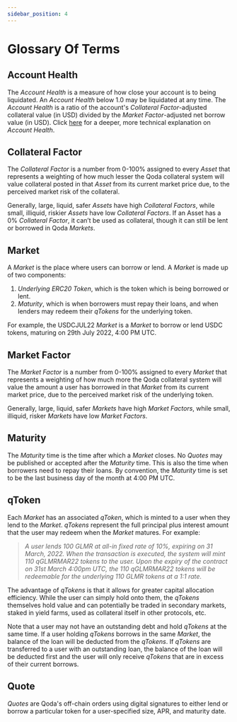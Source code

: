 ```yaml
---
sidebar_position: 4
---
```


# Glossary Of Terms

## Account Health

The *Account Health* is a measure of how close your account is to being liquidated. An *Account Health* below 1.0 may be liquidated at any time. The *Account Health* is a ratio of the account's *Collateral Factor*-adjusted collateral value (in USD) divided by the *Market Factor*-adjusted net borrow value (in USD). Click [here](http://localhost:3002/whitepaper/qoda-protocol#25-collateral-management) for a deeper, more technical explanation on *Account Health*. 

## Collateral Factor

The *Collateral Factor* is a number from 0-100% assigned to every *Asset* that represents a weighting of how much lesser the Qoda collateral system will value collateral posted in that *Asset* from its current market price due, to the perceived market risk of the collateral.

Generally, large, liquid, safer *Assets* have high *Collateral Factors*, while small, illiquid, riskier *Assets* have low *Collateral Factors*. If an Asset has a 0% *Collateral Factor*, it can’t be used as collateral, though it can still be lent or borrowed in Qoda *Markets*.

## Market

A *Market* is the place where users can borrow or lend. A *Market* is made up of two components:

1. *Underlying ERC20 Token*, which is the token which is being borrowed or lent.
2. *Maturity*, which is when borrowers must repay their loans, and when lenders may redeem their *qTokens* for the underlying token.

For example, the USDCJUL22 *Market* is a *Market* to borrow or lend USDC tokens, maturing on 29th July 2022, 4:00 PM UTC.

## Market Factor

The *Market Factor* is a number from 0-100% assigned to every *Market* that represents a weighting of how much more the Qoda collateral system will value the amount a user has borrowed in that *Market* from its current market price, due to the perceived market risk of the underlying token.

Generally, large, liquid, safer *Markets* have high *Market Factors*, while small, illiquid, risker *Markets* have low *Market Factors*.

## Maturity

The *Maturity* time is the time after which a *Market* closes. No *Quotes* may be published or accepted after the *Maturity* time. This is also the time when borrowers need to repay their loans. By convention, the *Maturity* time is set to be the last business day of the month at 4:00 PM UTC.

## qToken

Each *Market* has an associated *qToken*, which is minted to a user when they lend to the *Market*. *qTokens* represent the full principal plus interest amount that the user may redeem when the *Market* matures. For example: 

> *A user lends 100 GLMR at all-in fixed rate of 10%, expiring on 31 March, 2022. When the transaction is executed, the system will mint 110 qGLMRMAR22 tokens to the user. Upon the expiry of the contract on 31st March 4:00pm UTC, the 110 qGLMRMAR22 tokens will be redeemable for the underlying 110 GLMR tokens at a 1:1 rate.*

The advantage of *qTokens* is that it allows for greater capital allocation efficiency. While the user can simply hold onto them, the *qTokens* themselves hold value and can potentially be traded in secondary markets, staked in yield farms, used as collateral itself in other protocols, etc.

Note that a user may not have an outstanding debt and hold *qTokens* at the same time. If a user holding *qTokens* borrows in the same *Market*, the balance of the loan will be deducted from the *qTokens*. If *qTokens* are transferred to a user with an outstanding loan, the balance of the loan will be deducted first and the user will only receive *qTokens* that are in excess of their current borrows.

## Quote

*Quotes* are Qoda's off-chain orders using digital signatures to either lend or borrow a particular token for a user-specified size, APR, and maturity date.

